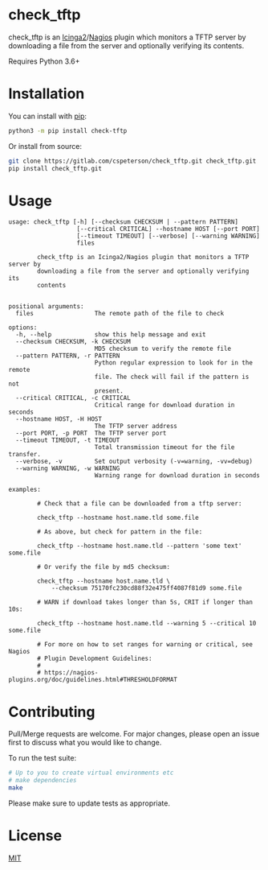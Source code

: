 check_tftp
===========

check_tftp is an [Icinga2]/[Nagios] plugin which monitors a TFTP server by downloading a file from the server and optionally verifying its contents.

Requires Python 3.6+

# Installation

You can install with [pip]:

```sh
python3 -m pip install check-tftp
```

Or install from source:

```sh
git clone https://gitlab.com/cspeterson/check_tftp.git check_tftp.git
pip install check_tftp.git
```

# Usage

```
usage: check_tftp [-h] [--checksum CHECKSUM | --pattern PATTERN]
                   [--critical CRITICAL] --hostname HOST [--port PORT]
                   [--timeout TIMEOUT] [--verbose] [--warning WARNING]
                   files

        check_tftp is an Icinga2/Nagios plugin that monitors a TFTP server by
        downloading a file from the server and optionally verifying its
        contents


positional arguments:
  files                 The remote path of the file to check

options:
  -h, --help            show this help message and exit
  --checksum CHECKSUM, -k CHECKSUM
                        MD5 checksum to verify the remote file
  --pattern PATTERN, -r PATTERN
                        Python regular expression to look for in the remote
                        file. The check will fail if the pattern is not
                        present.
  --critical CRITICAL, -c CRITICAL
                        Critical range for download duration in seconds
  --hostname HOST, -H HOST
                        The TFTP server address
  --port PORT, -p PORT  The TFTP server port
  --timeout TIMEOUT, -t TIMEOUT
                        Total transmission timeout for the file transfer.
  --verbose, -v         Set output verbosity (-v=warning, -vv=debug)
  --warning WARNING, -w WARNING
                        Warning range for download duration in seconds

examples:

        # Check that a file can be downloaded from a tftp server:

        check_tftp --hostname host.name.tld some.file

        # As above, but check for pattern in the file:

        check_tftp --hostname host.name.tld --pattern 'some text' some.file

        # Or verify the file by md5 checksum:

        check_tftp --hostname host.name.tld \
            --checksum 75170fc230cd88f32e475ff4087f81d9 some.file

        # WARN if download takes longer than 5s, CRIT if longer than 10s:

        check_tftp --hostname host.name.tld --warning 5 --critical 10 some.file

        # For more on how to set ranges for warning or critical, see Nagios
        # Plugin Development Guidelines:
        #
        # https://nagios-plugins.org/doc/guidelines.html#THRESHOLDFORMAT
```

# Contributing

Pull/Merge requests are welcome. For major changes, please open an issue first to discuss what you would like to change.

To run the test suite:

```bash
# Up to you to create virtual environments etc
# make dependencies
make
```

Please make sure to update tests as appropriate.

# License

[MIT]


[Icinga2]: https://en.wikipedia.org/wiki/Icinga
[MIT]: https://choosealicense.com/licenses/mit/
[Nagios]: https://en.wikipedia.org/wiki/Nagios
[pip]: https://pip.pypa.io/en/stable/
